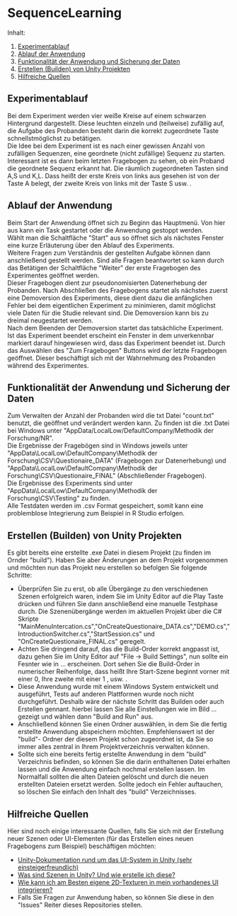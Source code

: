 # SequenceLearning
Inhalt:
1. [Experimentablauf](#experiment)
1. [Ablauf der Anwendung](#anwendung)
1. [Funktionalität der Anwendung und Sicherung der Daten](#funktionen)
1. [Erstellen (Builden) von Unity Projekten](#build)
1. [Hilfreiche Quellen](#support)

<a name="experiment"></a>
## Experimentablauf
Bei dem Experiment werden vier weiße Kreise auf einem schwarzen Hintergrund dargestellt. Diese leuchten einzeln und (teilweise) zufällig auf, die Aufgabe des Probanden besteht darin die korrekt zugeordnete Taste schnellstmöglichst zu betätigen.  
Die Idee bei dem Experiment ist es nach einer gewissen Anzahl von zufälligen Sequenzen, eine geordnete (nicht zufällige) Sequenz zu starten. Interessant ist es dann beim letzten Fragebogen zu sehen, ob ein Proband die geordnete Sequenz erkannt hat. 
Die räumlich zugeordneten Tasten sind A,S und K,L. Dass heißt der erste Kreis von links aus gesehen ist von der Taste A belegt, der zweite Kreis von links mit der Taste S usw. . 
<a name="anwendung"></a>
## Ablauf der Anwendung
Beim Start der Anwendung öffnet sich zu Beginn das Hauptmenü. Von hier aus kann ein Task gestartet oder die Anwendung gestoppt werden.  
Wählt man die Schaltfläche "Start" aus so öffnet sich als nächstes Fenster eine kurze Erläuterung über den Ablauf des Experiments.  
Weitere Fragen zum Verständnis der gestellten Aufgabe können dann anschließend gestellt werden. Sind alle Fragen beantwortet so kann durch das Betätigen der Schaltfläche "Weiter" der erste Fragebogen des Experimentes geöffnet werden.  
Dieser Fragebogen dient zur pseudonomisierten Datenerhebung der Probanden. Nach Abschließen des Fragebogens startet als nächstes zuerst eine Demoversion des Experiments, diese dient dazu die anfänglichen Fehler bei dem eigentlichen Experiment zu minimieren, damit möglichst viele Daten für die Studie relevant sind. Die Demoversion kann bis zu dreimal neugestartet werden.  
Nach dem Beenden der Demoversion startet das tatsächliche Experiment. Ist das Experiment beendet erscheint ein Fenster in dem unverkennbar markiert darauf hingewiesen wird, dass das Experiment beendet ist. Durch das Auswählen des "Zum Fragebogen" Buttons wird der letzte Fragebogen geöffnet. Dieser beschäftigt sich mit der Wahrnehmung des Probanden während des Experimentes.  
<a name="funktionen"></a>
## Funktionalität der Anwendung und Sicherung der Daten
Zum Verwalten der Anzahl der Probanden wird die txt Datei "count.txt" benutzt, die geöffnet und verändert werden kann. Zu finden ist die .txt Datei bei Windows unter "AppData/LocalLow/DefaultCompany/Methodik der Forschung/NR".  
Die Ergebnisse der Fragebögen sind in Windows jeweils unter "AppData\LocalLow\DefaultCompany\Methodik der Forschung\CSV\Questionaire_DATA" (Fragebogen zur Datenerhebung) und "AppData\LocalLow\DefaultCompany\Methodik der Forschung\CSV\Questionaire_FINAL" (Abschließender Fragebogen).  
Die Ergebnisse des Experiments sind unter "AppData\LocalLow\DefaultCompany\Methodik der Forschung\CSV\Testing" zu finden.  
Alle Testdaten werden im .csv Format gespeichert, somit kann eine problemblose Integrierung zum Beispiel in R Studio erfolgen.

<a name="build"></a>
## Erstellen (Builden) von Unity Projekten
Es gibt bereits eine erstellte .exe Datei in diesem Projekt (zu finden im Ornder "build"). Haben Sie aber Änderungen an dem Projekt vorgenommen und möchten nun das Projekt neu erstellen so befolgen Sie folgende Schritte:
* Überprüfen Sie zu erst, ob alle Übergänge zu den verschiedenen Szenen erfolgreich waren, indem Sie im Unity Editor auf die Play Taste drücken und führen Sie dann anschließend eine manuelle Testphase durch. Die Szenenübergänge werden im aktuellen Projekt über die C# Skripte "MainMenuIntercation.cs","OnCreateQuestionaire_DATA.cs","DEMO.cs","IntroductionSwitcher.cs","StartSession.cs" und "OnCreateQuestionaire_FINAL.cs" geregelt.
* Achten Sie dringend darauf, das die Build-Order korrekt angpasst ist, dazu gehen Sie im Unity Editor auf "File -> Build Settings", nun sollte ein Fesnter wie in ... erscheinen. Dort sehen Sie die Build-Order in numerischer Reihenfolge, dass heißt Ihre Start-Szene beginnt vorner mit einer 0, Ihre zweite mit einer 1 , usw. .
* Diese Anwendung wurde mit einem Windows System entwickelt und ausgeführt, Tests auf anderen Plattformen wurde noch nicht durchgeführt. Deshalb wäre der nächste Schritt das Builden oder auch Erstellen gennant. hierbei lassen Sie alle Einstellungen wie im Bild ... gezeigt und wählen dann "Build and Run" aus.
* Anschließend können Sie einen Ordner auswählen, in dem Sie die fertig erstellte Anwendung abspeichern möchten. Empfehlenswert ist der "build"- Ordner der diesem Projekt schon zugeordnet ist, da Sie so immer alles zentral in Ihrem Projektverzeichnis verwalten können.
* Sollte sich eine bereits fertig erstellte Anwendung in dem "build" Verzeichnis befinden, so können Sie die darin enthaltenen Datei erhalten lassen und die Anwendung einfach nochmal erstellen lassen. Im Normalfall sollten die alten Dateien gelöscht und durch die neuen erstellten Dateien ersetzt werden. Sollte jedoch ein Fehler auftauchen, so löschen Sie einfach den Inhalt des "build" Verzeichnisses.
<a name="support"></a>
## Hilfreiche Quellen 
Hier sind noch einige interessante Quellen, falls Sie sich mit der Erstellung neuer Szenen oder UI-Elementen (für das Erstellen eines neuen Fragebogens zum Beispiel) beschäftigen möchten:
* [Unity-Dokumentation rund um das UI-System in Unity (sehr einsteigerfreundlich)](https://docs.unity3d.com/2018.3/Documentation/Manual/UISystem.html)
* [Was sind Szenen in Unity? Und wie erstelle ich diese?](https://docs.unity3d.com/2018.3/Documentation/Manual/CreatingScenes.html)
* [Wie kann ich am Besten eigene 2D-Texturen in mein vorhandenes UI integrieren?](https://docs.unity3d.com/2018.3/Documentation/Manual/Sprites.html)
* Falls Sie Fragen zur Anwendung haben, so können Sie diese in den "Issues" Reiter dieses Repositories stellen. 
